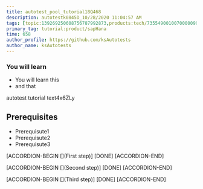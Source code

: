 ```yaml
---
title: autotest_pool_tutorial18Q468
description: autotestk0845D_10/28/2020 11:04:57 AM
tags: [topic:139269250608756787992873,products:tech/73554900100700000996,tutorial:experience/advanced]
primary_tag: tutorial:product/sapHana
time: 658
author_profile: https://github.com/ksAutotests
author_name: ksAutotests
---
```

### You will learn
- You will learn this
- and that

autotest tutorial text4x6ZLy

## Prerequisites
- Prerequisute1
- Prerequisute2
- Prerequisute3

[ACCORDION-BEGIN [](First step)]
[DONE]
[ACCORDION-END]

[ACCORDION-BEGIN [](Second step)]
[DONE]
[ACCORDION-END]

[ACCORDION-BEGIN [](Third step)]
[DONE]
[ACCORDION-END]

